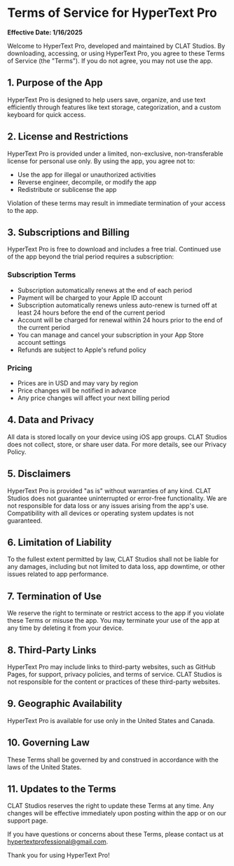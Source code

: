 # Terms of Service for HyperText Pro

**Effective Date: 1/16/2025**

Welcome to HyperText Pro, developed and maintained by CLAT Studios. By downloading, accessing, or using HyperText Pro, you agree to these Terms of Service (the "Terms"). If you do not agree, you may not use the app.

## 1. Purpose of the App

HyperText Pro is designed to help users save, organize, and use text efficiently through features like text storage, categorization, and a custom keyboard for quick access.

## 2. License and Restrictions

HyperText Pro is provided under a limited, non-exclusive, non-transferable license for personal use only. By using the app, you agree not to:
- Use the app for illegal or unauthorized activities
- Reverse engineer, decompile, or modify the app
- Redistribute or sublicense the app

Violation of these terms may result in immediate termination of your access to the app.

## 3. Subscriptions and Billing

HyperText Pro is free to download and includes a free trial. Continued use of the app beyond the trial period requires a subscription:

### Subscription Terms
- Subscription automatically renews at the end of each period
- Payment will be charged to your Apple ID account
- Subscription automatically renews unless auto-renew is turned off at least 24 hours before the end of the current period
- Account will be charged for renewal within 24 hours prior to the end of the current period
- You can manage and cancel your subscription in your App Store account settings
- Refunds are subject to Apple's refund policy

### Pricing
- Prices are in USD and may vary by region
- Price changes will be notified in advance
- Any price changes will affect your next billing period

## 4. Data and Privacy

All data is stored locally on your device using iOS app groups. CLAT Studios does not collect, store, or share user data. For more details, see our Privacy Policy.

## 5. Disclaimers

HyperText Pro is provided "as is" without warranties of any kind. CLAT Studios does not guarantee uninterrupted or error-free functionality. We are not responsible for data loss or any issues arising from the app's use. Compatibility with all devices or operating system updates is not guaranteed.

## 6. Limitation of Liability

To the fullest extent permitted by law, CLAT Studios shall not be liable for any damages, including but not limited to data loss, app downtime, or other issues related to app performance.

## 7. Termination of Use

We reserve the right to terminate or restrict access to the app if you violate these Terms or misuse the app. You may terminate your use of the app at any time by deleting it from your device.

## 8. Third-Party Links

HyperText Pro may include links to third-party websites, such as GitHub Pages, for support, privacy policies, and terms of service. CLAT Studios is not responsible for the content or practices of these third-party websites.

## 9. Geographic Availability

HyperText Pro is available for use only in the United States and Canada.

## 10. Governing Law

These Terms shall be governed by and construed in accordance with the laws of the United States.

## 11. Updates to the Terms

CLAT Studios reserves the right to update these Terms at any time. Any changes will be effective immediately upon posting within the app or on our support page.

If you have questions or concerns about these Terms, please contact us at hypertextprofessional@gmail.com.

Thank you for using HyperText Pro! 